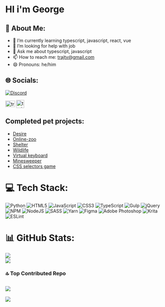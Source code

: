 # HI i'm George

## 💫 About Me:
- 🌱 I’m currently learning typescript, javascript, react, vue<br>
- 🤔 I’m looking for help with job<br>
- 💬 Ask me about typescript, javascript<br>
- 📫 How to reach me: trajtv@gmail.com<br>
- 😄 Pronouns: he/him


## 🌐 Socials:
[![Discord](https://img.shields.io/badge/Discord-%237289DA.svg?logo=discord&logoColor=white)](https://discord.gg/GeoGe#9709) 

<a href="https://www.leetcode.com/trajtv" target="blank"><img align="center" src="https://raw.githubusercontent.com/rahuldkjain/github-profile-readme-generator/master/src/images/icons/Social/leet-code.svg" alt="trajtv" height="20" width="30" /></a>
<a href="https://www.codewars.com/users/rsschool_e7bc0e54c99f2b27" target="blank"><img align="center" src="https://www.codewars.com/users/rsschool_e7bc0e54c99f2b27/badges/micro" alt="trajtv" height="25"/></a>

## Completed pet projects:

* [Desire](https://ge1o1ge.github.io/Desire/app/about.html)
* [Online-zoo](https://ge1o1ge.github.io/Online-zoo/)
* [Shelter](https://rolling-scopes-school.github.io/ge1o1ge-JSFE2023Q1/shelter/)
* [Wildlife](https://ge1o1ge.github.io/Wildlife_verst/)
* [Virtual keyboard](https://ge1o1ge.github.io/virtual-keyboard/virtual-keyboard/)
* [Minesweeper](https://rolling-scopes-school.github.io/ge1o1ge-JSFE2023Q1/minesweeper/dist/)
* [CSS selectors game](https://rolling-scopes-school.github.io/ge1o1ge-JSFE2023Q1/rs-selectors-game/)

# 💻 Tech Stack:
![Python](https://img.shields.io/badge/python-3670A0?style=for-the-badge&logo=python&logoColor=ffdd54) ![HTML5](https://img.shields.io/badge/html5-%23E34F26.svg?style=for-the-badge&logo=html5&logoColor=white) ![JavaScript](https://img.shields.io/badge/javascript-%23323330.svg?style=for-the-badge&logo=javascript&logoColor=%23F7DF1E) ![CSS3](https://img.shields.io/badge/css3-%231572B6.svg?style=for-the-badge&logo=css3&logoColor=white) ![TypeScript](https://img.shields.io/badge/typescript-%23007ACC.svg?style=for-the-badge&logo=typescript&logoColor=white) ![Gulp](https://img.shields.io/badge/GULP-%23CF4647.svg?style=for-the-badge&logo=gulp&logoColor=white) ![jQuery](https://img.shields.io/badge/jquery-%230769AD.svg?style=for-the-badge&logo=jquery&logoColor=white) ![NPM](https://img.shields.io/badge/NPM-%23000000.svg?style=for-the-badge&logo=npm&logoColor=white) ![NodeJS](https://img.shields.io/badge/node.js-6DA55F?style=for-the-badge&logo=node.js&logoColor=white) ![SASS](https://img.shields.io/badge/SASS-hotpink.svg?style=for-the-badge&logo=SASS&logoColor=white) ![Yarn](https://img.shields.io/badge/yarn-%232C8EBB.svg?style=for-the-badge&logo=yarn&logoColor=white) 	![Figma](https://img.shields.io/badge/figma-%23F24E1E.svg?style=for-the-badge&logo=figma&logoColor=white) ![Adobe Photoshop](https://img.shields.io/badge/adobephotoshop-%2331A8FF.svg?style=for-the-badge&logo=adobephotoshop&logoColor=white) ![Krita](https://img.shields.io/badge/Krita-203759?style=for-the-badge&logo=krita&logoColor=EEF37B) ![ESLint](https://img.shields.io/badge/ESLint-4B3263?style=for-the-badge&logo=eslint&logoColor=white)
# 📊 GitHub Stats:
![](https://github-readme-stats.vercel.app/api?username=Ge1o1Ge&theme=tokyonight&hide_border=false&include_all_commits=true&count_private=true)<br/>
![](https://github-readme-streak-stats.herokuapp.com/?user=Ge1o1Ge&theme=tokyonight&hide_border=false)

### 🔝 Top Contributed Repo
![](https://github-contributor-stats.vercel.app/api?username=Ge1o1Ge&limit=5&theme=dark&combine_all_yearly_contributions=true)
---
[![](https://visitcount.itsvg.in/api?id=Ge1o1Ge&icon=0&color=0)](https://visitcount.itsvg.in)

<!-- Proudly created with GPRM ( https://gprm.itsvg.in ) -->

